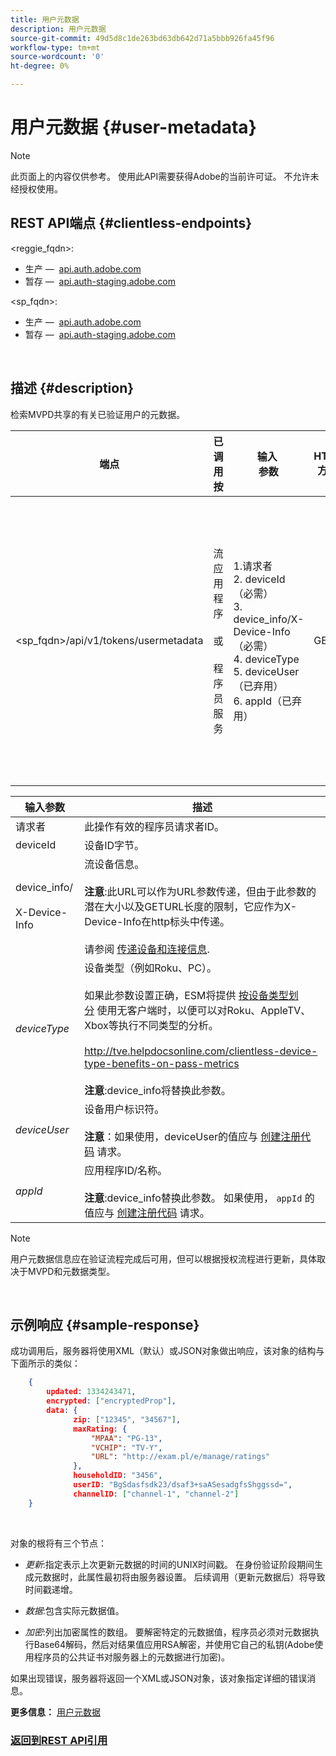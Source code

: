 ```yaml
---
title: 用户元数据
description: 用户元数据
source-git-commit: 49d5d8c1de263bd63db642d71a5bbb926fa45f96
workflow-type: tm+mt
source-wordcount: '0'
ht-degree: 0%

---
```



# 用户元数据 {#user-metadata}

>[!NOTE]
>
>此页面上的内容仅供参考。 使用此API需要获得Adobe的当前许可证。 不允许未经授权使用。

## REST API端点 {#clientless-endpoints}

&lt;reggie_fqdn>:

* 生产 —  [api.auth.adobe.com](http://api.auth.adobe.com/)
* 暂存 —  [api.auth-staging.adobe.com](http://api.auth-staging.adobe.com/)

&lt;sp_fqdn>:

* 生产 —  [api.auth.adobe.com](http://api.auth.adobe.com/)
* 暂存 —  [api.auth-staging.adobe.com](http://api.auth-staging.adobe.com/)

</br>

## 描述 {#description}

检索MVPD共享的有关已验证用户的元数据。

<div>


| 端点 | 已调用  </br>按 | 输入   </br>参数 | HTTP  </br>方法 | 响应 | HTTP  </br>响应 |
| --- | --- | --- | --- | --- | --- |
| &lt;sp_fqdn>/api/v1/tokens/usermetadata | 流应用程序</br></br>或</br></br>程序员服务 | 1.请求者</br>2.  deviceId（必需）</br>3.  device_info/X-Device-Info（必需）</br>4.  deviceType</br>5.  deviceUser（已弃用）</br>6.  appId（已弃用） | GET | 包含用户元数据或错误详细信息（如果失败）的XML或JSON。 | 200 — 成功</br></br>404 — 未找到元数据</br></br>412 — 无效的AuthN令牌（例如，过期的令牌） |


| 输入参数 | 描述 |
| --- | --- |
| 请求者 | 此操作有效的程序员请求者ID。 |
| deviceId | 设备ID字节。 |
| device_info/</br></br>X-Device-Info | 流设备信息。</br></br>**注意**:此URL可以作为URL参数传递，但由于此参数的潜在大小以及GETURL长度的限制，它应作为X-Device-Info在http标头中传递。 </br></br>请参阅 [传递设备和连接信息](http://tve.helpdocsonline.com/passing-device-information). |
| _deviceType_ | 设备类型（例如Roku、PC）。</br></br>如果此参数设置正确，ESM将提供 [按设备类型划分](http://tve.helpdocsonline.com/esm-overview$clientless_device_type) 使用无客户端时，以便可以对Roku、AppleTV、Xbox等执行不同类型的分析。</br></br>http://tve.helpdocsonline.com/clientless-device-type-benefits-on-pass-metrics </br></br>**注意**:device_info将替换此参数。 |
| _deviceUser_ | 设备用户标识符。</br></br>**注意**：如果使用，deviceUser的值应与 [创建注册代码](http://tve.helpdocsonline.com/registration-code-request) 请求。 |
| _appId_ | 应用程序ID/名称。 </br></br>**注意**:device_info替换此参数。 如果使用， `appId` 的值应与 [创建注册代码](http://tve.helpdocsonline.com/create-registration-page-/-login-uri) 请求。 |

>[!NOTE]
> 
>用户元数据信息应在验证流程完成后可用，但可以根据授权流程进行更新，具体取决于MVPD和元数据类型。

</br>

## 示例响应 {#sample-response}

成功调用后，服务器将使用XML（默认）或JSON对象做出响应，该对象的结构与下面所示的类似：

```JSON
    {
        updated: 1334243471,
        encrypted: ["encryptedProp"],
        data: {
              zip: ["12345", "34567"],
              maxRating: { 
                  "MPAA": "PG-13",
                  "VCHIP": "TV-Y", 
                  "URL": "http://exam.pl/e/manage/ratings"
              },
              householdID: "3456",
              userID: "BgSdasfsdk23/dsaf3+saASesadgfsShggssd=",
              channelID: ["channel-1", "channel-2"]
    }
```

 

对象的根将有三个节点：

* *更新*:指定表示上次更新元数据的时间的UNIX时间戳。 在身份验证阶段期间生成元数据时，此属性最初将由服务器设置。 后续调用（更新元数据后）将导致时间戳递增。

* *数据*:包含实际元数据值。 

* *加密*:列出加密属性的数组。 要解密特定的元数据值，程序员必须对元数据执行Base64解码，然后对结果值应用RSA解密，并使用它自己的私钥(Adobe使用程序员的公共证书对服务器上的元数据进行加密)。

如果出现错误，服务器将返回一个XML或JSON对象，该对象指定详细的错误消息。

**更多信息：** [用户元数据](http://tve.helpdocsonline.com/user-metadata-v2)


### [返回到REST API引用](http://tve.helpdocsonline.com/rest-api-reference)
